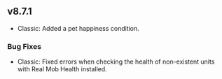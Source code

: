 
## v8.7.1
* Classic: Added a pet happiness condition.

### Bug Fixes
* Classic: Fixed errors when checking the health of non-existent units with Real Mob Health installed.

